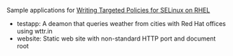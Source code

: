 Sample applications for [Writing Targeted Policies for SELinux on RHEL](https://redhatquickcourses.github.io/selinux-policies/selinux-policies/1/index.html)

* testapp: A deamon that queries weather from cities with Red Hat offices using wttr.in
* website: Static web site with non-standard HTTP port and document root

